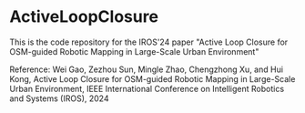 # ActiveLoopClosure
This is the code repository for the IROS'24 paper "Active Loop Closure for OSM-guided Robotic Mapping in Large-Scale Urban Environment"

Reference:
Wei Gao, Zezhou Sun, Mingle Zhao, Chengzhong Xu, and Hui Kong, Active Loop Closure for OSM-guided Robotic Mapping in Large-Scale Urban Environment, 
IEEE International Conference on Intelligent Robotics and Systems (IROS), 2024
